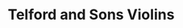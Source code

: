 ---
title: "Telford and Sons Violins"
url: /boise/telford-and-sons-violins/
shop: musical instrument
---